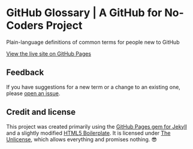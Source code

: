 # GitHub Glossary | A GitHub for No-Coders Project
Plain-language definitions of common terms for people new to GitHub

[View the live site on GitHub Pages](https://lowcodelounge.github.io/github-glossary/)

## Feedback

If you have suggestions for a new term or a change to an existing one, please [open an issue](https://github.com/githubfornocoders/github-glossary/issues).

## Credit and license
This project was created primarily using the [GitHub Pages gem for Jekyll](https://github.com/github/pages-gem) and a slightly modified [HTML5 Boilerplate](https://github.com/h5bp/html5-boilerplate). It is licensed under [The Unlicense](https://github.com/githubfornocoders/github-glossary/blob/main/LICENSE), which allows everything and promises nothing. 😎
